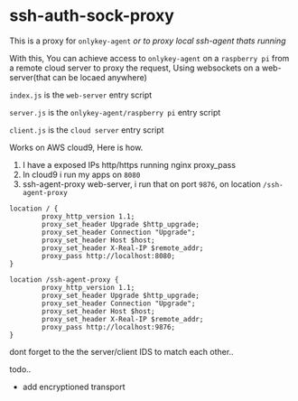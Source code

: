 # ssh-auth-sock-proxy

This is a proxy for `onlykey-agent` _or to proxy local ssh-agent thats running_

With this, You can achieve access to `onlykey-agent` on a `raspberry pi` from a remote cloud server to proxy the request, Using websockets on a web-server(that can be locaed anywhere)

`index.js` is the `web-server` entry script

`server.js`  is the `onlykey-agent/raspberry pi` entry script

`client.js`  is the `cloud server` entry script

Works on AWS cloud9, Here is how.

1. I have a exposed IPs http/https running nginx proxy_pass
2. In cloud9 i run my apps on `8080`
3. ssh-agent-proxy web-server, i run that on port `9876`, on location `/ssh-agent-proxy`

```
location / {
        proxy_http_version 1.1;
        proxy_set_header Upgrade $http_upgrade;
        proxy_set_header Connection "Upgrade";
        proxy_set_header Host $host;
        proxy_set_header X-Real-IP $remote_addr;
        proxy_pass http://localhost:8080;
}

location /ssh-agent-proxy {
        proxy_http_version 1.1;
        proxy_set_header Upgrade $http_upgrade;
        proxy_set_header Connection "Upgrade";
        proxy_set_header Host $host;
        proxy_set_header X-Real-IP $remote_addr;
        proxy_pass http://localhost:9876;
}
```


dont forget to the the server/client IDS to match each other..


todo..   
* add encryptioned transport

